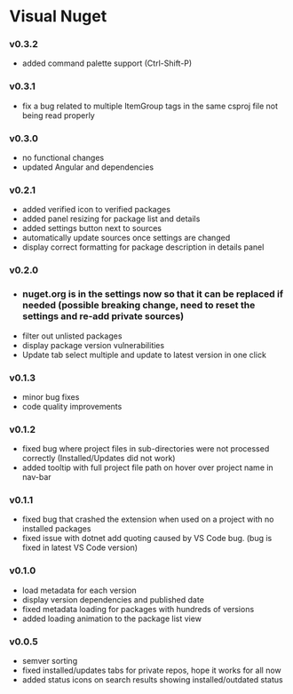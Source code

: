 # Visual Nuget

### v0.3.2

- added command palette support (Ctrl-Shift-P)

### v0.3.1

- fix a bug related to multiple ItemGroup tags in the same csproj file not being read properly

### v0.3.0

- no functional changes
- updated Angular and dependencies

### v0.2.1

- added verified icon to verified packages
- added panel resizing for package list and details
- added settings button next to sources
- automatically update sources once settings are changed
- display correct formatting for package description in details panel

### v0.2.0

- ### **nuget.org is in the settings now so that it can be replaced if needed (possible breaking change, need to reset the settings and re-add private sources)**
- filter out unlisted packages
- display package version vulnerabilities
- Update tab select multiple and update to latest version in one click

### v0.1.3

- minor bug fixes
- code quality improvements

### v0.1.2

- fixed bug where project files in sub-directories were not processed correctly (Installed/Updates did not work)
- added tooltip with full project file path on hover over project name in nav-bar

### v0.1.1

- fixed bug that crashed the extension when used on a project with no installed packages
- fixed issue with dotnet add quoting caused by VS Code bug. (bug is fixed in latest VS Code version)

### v0.1.0

- load metadata for each version
- display version dependencies and published date
- fixed metadata loading for packages with hundreds of versions
- added loading animation to the package list view

### v0.0.5

- semver sorting
- fixed installed/updates tabs for private repos, hope it works for all now
- added status icons on search results showing installed/outdated status

